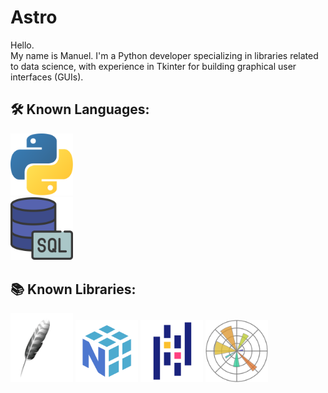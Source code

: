 # Astro

Hello.  
My name is Manuel. I'm a Python developer specializing in libraries related to data science, with experience in Tkinter for building graphical user interfaces (GUIs).

## 🛠️ Known Languages:
<p align="left">
  <img src="./python.png" alt="Python" width="100">
  <br>
  <img src="./sql.png" alt="SQL" width="100">
</p>

## 📚 Known Libraries:
<p align="left">
  <img src="./tkinter_image.png" alt="Tkinter" width="100">
  <img src="./numpy.png" alt="NumPy" width="100">
  <img src="./pandas.png" alt="Pandas" width="100">
  <img src="./matplotlib.png" alt="Matplotlib" width="100">
</p>






